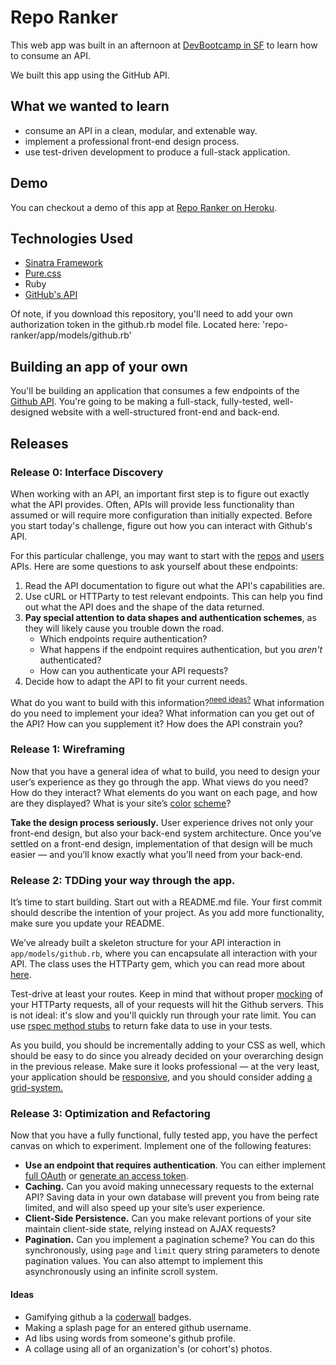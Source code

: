 # Repo Ranker

This web app was built in an afternoon at [DevBootcamp in SF](www.devbootcamp.com) to learn how to consume an API.

We built this app using the GitHub API. 
## What we wanted to learn
- consume an API in a clean, modular, and extenable way.
- implement a professional front-end design process.
- use test-driven development to produce a full-stack application.

## Demo
You can checkout a demo of this app at [Repo Ranker on Heroku](repo-ranker.heroku.com). 

## Technologies Used
- [Sinatra Framework](http://www.sinatrarb.com/)
- [Pure.css](http://purecss.io/)
- Ruby
- [GitHub's API](https://developer.github.com/v3/)

Of note, if you download this repository, you'll need to add your own authorization token in the github.rb model file. Located here: 'repo-ranker/app/models/github.rb'

## Building an app of your own

You'll be building an application that consumes a few endpoints of the 
[Github API](https://developer.github.com/v3/). You're going to be making a 
full-stack, fully-tested, well-designed website with a well-structured 
front-end and back-end.

## Releases

### Release 0: Interface Discovery

When working with an API, an important first step is to figure out exactly what
the API provides. Often, APIs will provide less functionality than assumed or
will require more configuration than initially expected. Before you start 
today's challenge, figure out how you can interact with Github's API. 


For this particular challenge, you may want to start with the 
[repos](https://developer.github.com/v3/repos/) and 
[users](https://developer.github.com/v3/users/) APIs. Here are some questions to
ask yourself about these endpoints:

  1. Read the API documentation to figure out what the API's capabilities are.
  2. Use cURL or HTTParty to test relevant endpoints. This can help you find out 
     what the API does and the shape of the data returned.
  3. **Pay special attention to data shapes and authentication schemes**, as they 
     will likely cause you trouble down the road.
     - Which endpoints require authentication?
     - What happens if the endpoint requires authentication, 
       but you *aren't* authenticated?
     - How can you authenticate your API requests?
  4. Decide how to adapt the API to fit your current needs.

What do you want to build with this information?<sup>[need ideas?](#ideas)</sup> What information do you need 
to implement your idea? What information can you get out of the API? How can you 
supplement it? How does the API constrain you?



### Release 1: Wireframing

Now that you have a general idea of what to build, you need to design your 
user’s experience as they go through the app. What views do you need? How do 
they interact? What elements do you want on each page, and how are they 
displayed? What is your site’s [color](http://colorschemedesigner.com/)
[scheme](http://www.colourlovers.com/)?

**Take the design process seriously.** User experience drives not only your 
front-end design, but also your back-end system architecture. Once you’ve 
settled on a front-end design, implementation of that design will be much easier
— and you’ll know exactly what you’ll need from your back-end.

### Release 2: TDDing your way through the app.

It’s time to start building. Start out with a README.md file. Your first commit 
should describe the intention of your project. As you add more functionality, 
make sure you update your README.

We’ve already built a skeleton structure for your API interaction in
`app/models/github.rb`, where you can encapsulate all interaction with your API. 
The class uses the HTTParty gem, which you can read more about [here](http://blog.teamtreehouse.com/its-time-to-httparty). 

Test-drive at least your routes. Keep in mind that without proper 
[mocking](http://en.wikipedia.org/wiki/Mock_object) of your HTTParty requests,
all of your requests will hit the Github servers. This is not ideal: it's slow
and you'll quickly run through your rate limit. You can use 
[rspec method stubs](https://github.com/rspec/rspec-mocks) to return fake data to use
in your tests.

As you build, you should be incrementally adding to your CSS as well, which 
should be easy to do since you already decided on your overarching design in 
the previous release. Make sure it looks professional — at the very least, your 
application should be [responsive](http://learn.shayhowe.com/advanced-html-css/responsive-web-design/), 
and you should consider adding [a grid-system.](http://css-tricks.com/dont-overthink-it-grids/)

### Release 3: Optimization and Refactoring

Now that you have a fully functional, fully tested app, you have the perfect 
canvas on which to experiment. Implement one of the following features:

  - **Use an endpoint that requires authentication**. You can either implement
      [full OAuth](https://developer.github.com/v3/oauth/) or 
      [generate an access token](https://help.github.com/articles/creating-an-access-token-for-command-line-use/).
  - **Caching.** Can you avoid making unnecessary requests to the external API? 
      Saving data in your own database will prevent you from being rate limited, 
      and will also speed up your site’s user experience.
  - **Client-Side Persistence.** Can you make relevant portions of your site 
      maintain client-side state, relying instead on AJAX requests?
  - **Pagination.** Can you implement a pagination scheme? You can do this 
      synchronously, using `page` and `limit` query string parameters to denote 
      pagination values. You can also attempt to implement this asynchronously 
      using an infinite scroll system.

#### Ideas
* Gamifying github a la [coderwall](https://coderwall.com/welcome) badges.
* Making a splash page for an entered github username.
* Ad libs using words from someone's github profile.
* A collage using all of an organization's (or cohort's) photos.
